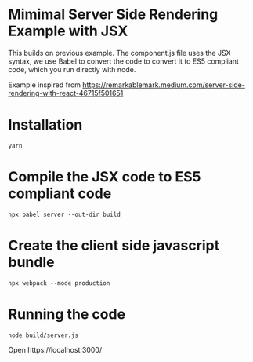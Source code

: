 # Mimimal Server Side Rendering Example with JSX

This builds on previous example. The component.js file uses the JSX syntax, we use Babel to convert the code to convert it to ES5 compliant code, which you run directly with node.

Example inspired from https://remarkablemark.medium.com/server-side-rendering-with-react-46715f501651

# Installation
```
yarn
```

# Compile the JSX code to ES5 compliant code
```
npx babel server --out-dir build 
```

# Create the client side javascript bundle
```
npx webpack --mode production
```

# Running the code
```
node build/server.js
```

Open https://localhost:3000/

